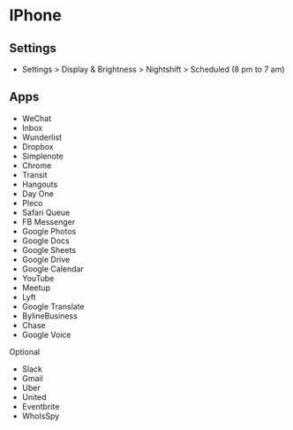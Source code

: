 # IPhone

## Settings

- Settings > Display & Brightness > Nightshift > Scheduled (8 pm to 7 am)

## Apps

- WeChat
- Inbox
- Wunderlist
- Dropbox
- Simplenote
- Chrome
- Transit
- Hangouts
- Day One
- Pleco
- Safari Queue
- FB Messenger
- Google Photos
- Google Docs
- Google Sheets
- Google Drive
- Google Calendar
- YouTube
- Meetup
- Lyft
- Google Translate
- BylineBusiness
- Chase
- Google Voice

Optional

- Slack
- Gmail
- Uber
- United
- Eventbrite
- WhoIsSpy
